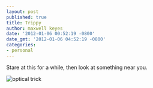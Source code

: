 ```yaml
---
layout: post
published: true
title: Trippy
author: maxwell keyes
date: '2012-01-06 00:52:19 -0800'
date_gmt: '2012-01-06 04:52:19 -0800'
categories:
- personal
---
```


Stare at this for a while, then look at something near you.

![optical trick]({{site.assets.url_prefix}}/images/posts/what-the-52.gif "optical trick")
